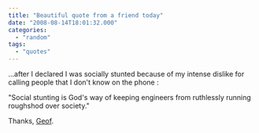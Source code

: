 ```yaml
---
title: "Beautiful quote from a friend today"
date: "2008-08-14T18:01:32.000"
categories: 
  - "random"
tags: 
  - "quotes"
---
```


...after I declared I was socially stunted because of my intense dislike for calling people that I don't know on the phone :

"Social stunting is God's way of keeping engineers from ruthlessly running roughshod over society."

Thanks, [Geof](http://www.gfmorris.net).
